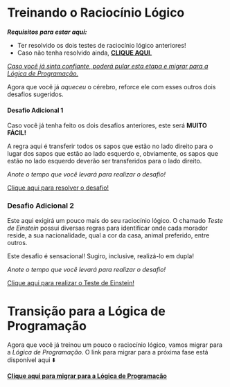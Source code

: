 # Treinando o Raciocínio Lógico

***Requisitos para estar aqui:***
- Ter resolvido os dois testes de raciocínio lógico anteriores!
- Caso não tenha resolvido ainda, [**CLIQUE AQUI**.](../01_02_desafios/README.md)

<u>*Caso você já sinta confiante, poderá pular esta etapa e migrar para a [Lógica de Programação](#transição-para-a-lógica-de-programação).*</u>

Agora que você já *aqueceu* o cérebro, reforce ele com esses outros dois desafios sugeridos.

#### **Desafio Adicional 1**
Caso você já tenha feito os dois desafios anteriores, este será **MUITO FÁCIL!**

A regra aqui é transferir todos os sapos que estão no lado direito para o lugar dos sapos que estão ao lado esquerdo e, obviamente, os sapos que estão no lado esquerdo deverão ser transferidos para o lado direito.

*Anote o tempo que você levará para realizar o desafio!*

[Clique aqui para resolver o desafio!](https://www.neok12.com/games/leap-froggies/leap-froggies.htm)

### **Desafio Adicional 2**
Este aqui exigirá um pouco mais do seu raciocínio lógico. O chamado *Teste de Einstein* possui diversas regras para identificar onde cada morador reside, a sua nacionalidade, qual a cor da casa, animal preferido, entre outros.

Este desafio é sensacional! Sugiro, inclusive, realizá-lo em dupla!

*Anote o tempo que você levará para realizar o desafio!*

[Clique aqui para realizar o Teste de Einstein!](https://rachacuca.com.br/logica/problemas/teste-de-einstein/)

#

# Transição para a Lógica de Programação

Agora que você já treinou um pouco o raciocínio lógico, vamos migrar para a *Lógica de Programação*. O link para migrar para a próxima fase está disponível aqui :arrow_down:

[**Clique aqui para migrar para a Lógica de Programação**](../01_04_transicao/README.md)